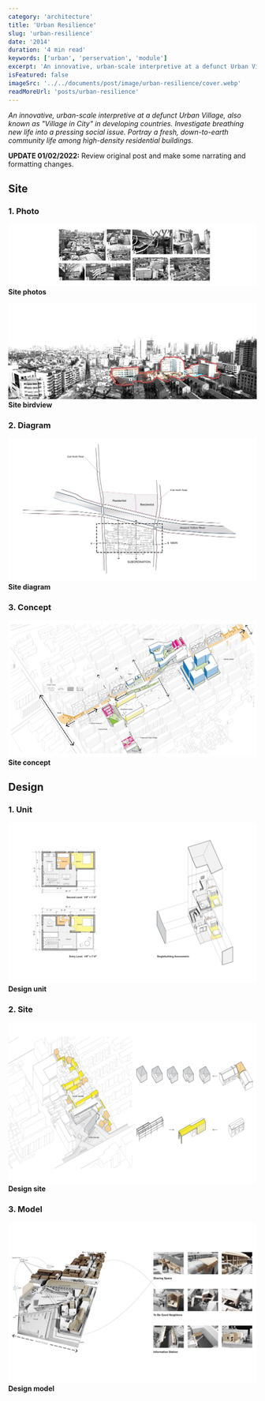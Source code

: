 ```yaml
---
category: 'architecture'
title: 'Urban Resilience'
slug: 'urban-resilience'
date: '2014'
duration: '4 min read'
keywords: ['urban', 'perservation', 'module']
excerpt: 'An innovative, urban-scale interpretive at a defunct Urban Village, also known as "Village in City" in developing countries. Investigate breathing new life into a pressing social issue. Portray a fresh, down-to-earth community life among high-density residential buildings.'
isFeatured: false
imageSrc: '../../documents/post/image/urban-resilience/cover.webp'
readMoreUrl: 'posts/urban-resilience'
---
```


_An innovative, urban-scale interpretive at a defunct Urban Village, also known as "Village in City" in developing countries. Investigate breathing new life into a pressing social issue. Portray a fresh, down-to-earth community life among high-density residential buildings._

**UPDATE 01/02/2022:** Review original post and make some narrating and formatting changes.

## Site

### 1. Photo

![site-photos](../../documents/post/image/urban-resilience/site-photos.webp)
**Site photos**

![site-birdview](../../documents/post/image/urban-resilience/site-birdview.webp)
**Site birdview**

### 2. Diagram

![site-diagram](../../documents/post/image/urban-resilience/site-diagram.webp)
**Site diagram**

### 3. Concept

![site-concept](../../documents/post/image/urban-resilience/site-concept.webp)
**Site concept**

## Design

### 1. Unit

![design-unit](../../documents/post/image/urban-resilience/design-unit.webp)
**Design unit**

### 2. Site

![design-site](../../documents/post/image/urban-resilience/design-site.webp)
**Design site**

### 3. Model

![design-model](../../documents/post/image/urban-resilience/design-model.webp)
**Design model**
